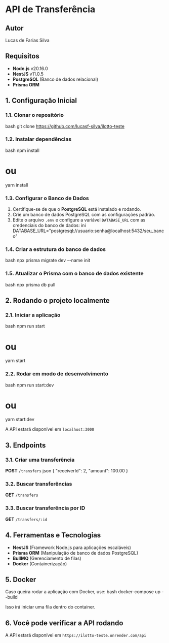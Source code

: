 # API de Transferência

## Autor
Lucas de Farias Silva

## Requisitos
- **Node.js** v20.16.0
- **NestJS** v11.0.5
- **PostgreSQL** (Banco de dados relacional)
- **Prisma ORM**

## 1. Configuração Inicial

### 1.1. Clonar o repositório
bash
git clone https://github.com/lucasf-silva/ilotto-teste


### 1.2. Instalar dependências
bash
npm install
# ou
yarn install


### 1.3. Configurar o Banco de Dados
1. Certifique-se de que o **PostgreSQL** está instalado e rodando.
2. Crie um banco de dados PostgreSQL com as configurações padrão.
3. Edite o arquivo `.env` e configure a variável `DATABASE_URL` com as credenciais do banco de dados:
   ini
   DATABASE_URL="postgresql://usuario:senha@localhost:5432/seu_banco"
   

### 1.4. Criar a estrutura do banco de dados
bash
npx prisma migrate dev --name init


### 1.5. Atualizar o Prisma com o banco de dados existente
bash
npx prisma db pull


## 2. Rodando o projeto localmente

### 2.1. Iniciar a aplicação
bash
npm run start
# ou
yarn start


### 2.2. Rodar em modo de desenvolvimento
bash
npm run start:dev
# ou
yarn start:dev


A API estará disponível em `localhost:3000`

## 3. Endpoints

### 3.1. Criar uma transferência
**POST** `/transfers`
json
{
  "receiverId": 2,
  "amount": 100.00
}


### 3.2. Buscar transferências
**GET** `/transfers`

### 3.3. Buscar transferência por ID
**GET** `/transfers/:id`

## 4. Ferramentas e Tecnologias
- **NestJS** (Framework Node.js para aplicações escaláveis)
- **Prisma ORM** (Manipulação de banco de dados PostgreSQL)
- **BullMQ** (Gerenciamento de filas)
- **Docker** (Containerização)

## 5. Docker
Caso queira rodar a aplicação com Docker, use:
bash
docker-compose up --build


Isso irá iniciar uma fila dentro do container.

## 6. Você pode verificar a API rodando

A API estará disponível em `https://ilotto-teste.onrender.com/api`